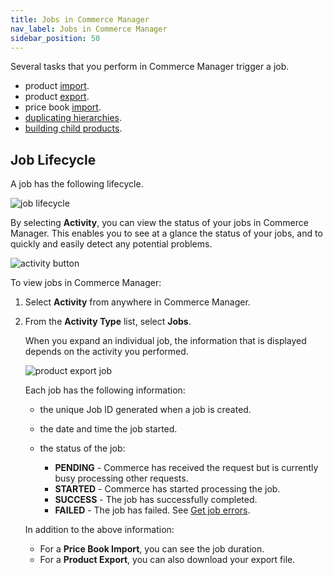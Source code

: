 ```yaml
---
title: Jobs in Commerce Manager
nav_label: Jobs in Commerce Manager
sidebar_position: 50
---
```


Several tasks that you perform in Commerce Manager trigger a job. 

- product [import](/docs/pxm/products/importing-products/product-importer).
- product [export](/docs/pxm/products/exporting-products/export-products-cm).
- price book [import](/docs/pxm/pricebooks/pxm-pricebooks#importing-price-books-and-prices).
- [duplicating hierarchies](/docs/pxm/hierarchies/hierarchy#duplicating-hierarchies).
- [building child products](/docs/commerce-manager/product-experience-manager/Products/assign-variations-build-child-products).

## Job Lifecycle

A job has the following lifecycle.

![job lifecycle](/assets/job-lifecycle.png)

By selecting **Activity**, you can view the status of your jobs in Commerce Manager. This enables you to see at a glance the status of your jobs, and to quickly and easily detect any potential problems.

![activity button](/assets/activity_button.png)

To view jobs in Commerce Manager:

1. Select **Activity** from anywhere in Commerce Manager.
2. From the **Activity Type** list, select **Jobs**.
  
    When you expand an individual job, the information that is displayed depends on the activity you performed. 

    ![product export job](/assets/product_export_job.png)

    Each job has the following information:

    - the unique Job ID generated when a job is created.
    - the date and time the job started.
    - the status of the job:

       - **PENDING** - Commerce has received the request but is currently busy processing other requests.
       - **STARTED** - Commerce has started processing the job.
       - **SUCCESS** - The job has successfully completed.
       - **FAILED** - The job has failed. See [Get job errors](/docs/pxm/jobs-api/get-a-job-error).

    In addition to the above information: 

    - For a **Price Book Import**, you can see the job duration.
    - For a **Product Export**, you can also download your export file.
